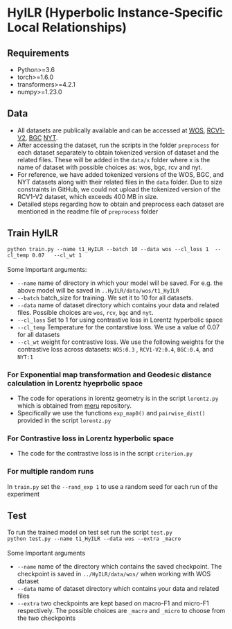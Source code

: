# HyILR (Hyperbolic Instance-Specific Local Relationships)
## Requirements
- Python>=3.6
- torch>=1.6.0
- transformers>=4.2.1
- numpy>=1.23.0

## Data
-  All datasets are publically available and can be accessed at [WOS](https://github.com/kk7nc/HDLTex), [RCV1-V2](https://trec.nist.gov/data/reuters/reuters.html), [BGC](https://www.inf.uni-hamburg.de/en/inst/ab/lt/resources/data/blurb-genre-collection.html)  [NYT](https://catalog.ldc.upenn.edu/LDC2008T19).
- After accessing the dataset, run the scripts in the folder `preprocess` for each dataset separately to obtain tokenized version of dataset and the related files. These will be added in the `data/x` folder where x is the name of dataset with possible choices as: wos, bgc, rcv and nyt.
-  For reference, we have added tokenized versions of the WOS, BGC, and NYT datasets along with their related files in the `data` folder. Due to size constraints in GitHub, we could not upload the tokenized version of the RCV1-V2 dataset, which exceeds 400 MB in size.
- Detailed steps regarding how to obtain and preprocess each dataset are mentioned in the readme file of `preprocess` folder 
##  Train HyILR 
`python train.py --name t1_HyILR --batch 10 --data wos --cl_loss 1  --cl_temp 0.07   --cl_wt 1` </br>
</br>
Some Important arguments: </br>
- `--name` name of directory in which your model will be saved. For e.g. the above model will be saved in `..HyILR/data/wos/t1_HyILR`
- `--batch` batch_size for training. We set it to 10 for all datasets.
- `--data` name of dataset directory which contains your data and related files. Possible choices are `wos`, `rcv`, `bgc`  and `nyt`.
- `--cl_loss` Set to 1 for using contrastive loss in Lorentz hyperbolic space
- `--cl_temp` Temperature for the contarstive loss. We use a value of 0.07 for all datasets
- `--cl_wt` weight for contrastive loss. We use the following weights for the contrastive loss across datasets: `WOS:0.3` , `RCV1-V2:0.4`, `BGC:0.4`,  and `NYT:1`


### For Exponential map transformation and Geodesic distance calculation in Lorentz hyeprbolic space
- The code for operations in lorentz geometry is in the script `lorentz.py` which is obtained from [meru](https://github.com/facebookresearch/meru/blob/main/meru/lorentz.py) repository.
- Specifically we use the functions  `exp_map0()` and `pairwise_dist()` provided in  the script `lorentz.py`

### For Contrastive loss in Lorentz hyperbolic space
- The code for the contrastive loss is in the script `criterion.py` 
### For multiple random runs 
In `train.py` set the `--rand_exp 1` to use a random seed for each run of the experiment
## Test
To run the trained model on test set run the script `test.py` </br> 
`python test.py --name t1_HyILR --data wos --extra _macro` </br> </br>
Some Important arguments
- `--name` name of the directory which contains the saved checkpoint. The checkpoint is saved in `../HyILR/data/wos/` when working with WOS dataset
- `--data` name of dataset directory which contains your data and related files
- `--extra` two checkpoints are kept based on macro-F1 and micro-F1 respectively. The possible choices are  `_macro` and `_micro` to choose from the two checkpoints
